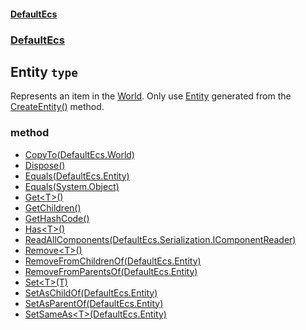 #### [DefaultEcs](./DefaultEcs.md 'DefaultEcs')
### [DefaultEcs](./DefaultEcs.md#DefaultEcs 'DefaultEcs')
## Entity `type`
Represents an item in the [World](./DefaultEcs-World.md 'DefaultEcs.World').
Only use [Entity](./DefaultEcs-Entity.md 'DefaultEcs.Entity') generated from the [CreateEntity()](./DefaultEcs-World-CreateEntity().md 'DefaultEcs.World.CreateEntity()') method.
### method
- [CopyTo(DefaultEcs.World)](./DefaultEcs-Entity-CopyTo(DefaultEcs-World).md 'DefaultEcs.Entity.CopyTo(DefaultEcs.World)')
- [Dispose()](./DefaultEcs-Entity-Dispose().md 'DefaultEcs.Entity.Dispose()')
- [Equals(DefaultEcs.Entity)](./DefaultEcs-Entity-Equals(DefaultEcs-Entity).md 'DefaultEcs.Entity.Equals(DefaultEcs.Entity)')
- [Equals(System.Object)](./DefaultEcs-Entity-Equals(System-Object).md 'DefaultEcs.Entity.Equals(System.Object)')
- [Get&lt;T&gt;()](./DefaultEcs-Entity-Get-T-().md 'DefaultEcs.Entity.Get&lt;T&gt;()')
- [GetChildren()](./DefaultEcs-Entity-GetChildren().md 'DefaultEcs.Entity.GetChildren()')
- [GetHashCode()](./DefaultEcs-Entity-GetHashCode().md 'DefaultEcs.Entity.GetHashCode()')
- [Has&lt;T&gt;()](./DefaultEcs-Entity-Has-T-().md 'DefaultEcs.Entity.Has&lt;T&gt;()')
- [ReadAllComponents(DefaultEcs.Serialization.IComponentReader)](./DefaultEcs-Entity-ReadAllComponents(DefaultEcs-Serialization-IComponentReader).md 'DefaultEcs.Entity.ReadAllComponents(DefaultEcs.Serialization.IComponentReader)')
- [Remove&lt;T&gt;()](./DefaultEcs-Entity-Remove-T-().md 'DefaultEcs.Entity.Remove&lt;T&gt;()')
- [RemoveFromChildrenOf(DefaultEcs.Entity)](./DefaultEcs-Entity-RemoveFromChildrenOf(DefaultEcs-Entity).md 'DefaultEcs.Entity.RemoveFromChildrenOf(DefaultEcs.Entity)')
- [RemoveFromParentsOf(DefaultEcs.Entity)](./DefaultEcs-Entity-RemoveFromParentsOf(DefaultEcs-Entity).md 'DefaultEcs.Entity.RemoveFromParentsOf(DefaultEcs.Entity)')
- [Set&lt;T&gt;(T)](./DefaultEcs-Entity-Set-T-(T).md 'DefaultEcs.Entity.Set&lt;T&gt;(T)')
- [SetAsChildOf(DefaultEcs.Entity)](./DefaultEcs-Entity-SetAsChildOf(DefaultEcs-Entity).md 'DefaultEcs.Entity.SetAsChildOf(DefaultEcs.Entity)')
- [SetAsParentOf(DefaultEcs.Entity)](./DefaultEcs-Entity-SetAsParentOf(DefaultEcs-Entity).md 'DefaultEcs.Entity.SetAsParentOf(DefaultEcs.Entity)')
- [SetSameAs&lt;T&gt;(DefaultEcs.Entity)](./DefaultEcs-Entity-SetSameAs-T-(DefaultEcs-Entity).md 'DefaultEcs.Entity.SetSameAs&lt;T&gt;(DefaultEcs.Entity)')
